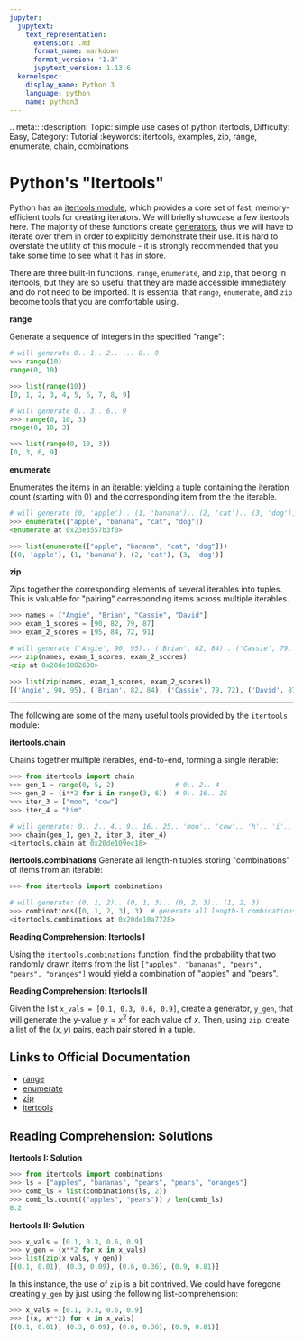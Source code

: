 ```yaml
---
jupyter:
  jupytext:
    text_representation:
      extension: .md
      format_name: markdown
      format_version: '1.3'
      jupytext_version: 1.13.6
  kernelspec:
    display_name: Python 3
    language: python
    name: python3
---
```


<!-- #raw raw_mimetype="text/restructuredtext" -->
.. meta::
   :description: Topic: simple use cases of python itertools, Difficulty: Easy, Category: Tutorial
   :keywords: itertools, examples, zip, range, enumerate, chain, combinations
<!-- #endraw -->

<!-- #region -->
# Python's "Itertools"
Python has an [itertools module](https://docs.python.org/3/library/itertools.html), which provides a core set of fast, memory-efficient tools for creating iterators. We will briefly showcase a few itertools here. The majority of these functions create [generators](https://www.pythonlikeyoumeanit.com/Module2_EssentialsOfPython/Generators_and_Comprehensions.html), thus we will have to iterate over them in order to explicitly demonstrate their use. It is hard to overstate the utility of this module - it is strongly recommended that you take some time to see what it has in store.

There are three built-in functions, `range`, `enumerate`, and `zip`, that belong in itertools, but they are so useful that they are made accessible immediately and do not need to be imported. It is essential that `range`, `enumerate`, and `zip` become tools that you are comfortable using.

**range**

Generate a sequence of integers in the specified "range":
```python
# will generate 0.. 1.. 2.. ... 8.. 9
>>> range(10)
range(0, 10)

>>> list(range(10))
[0, 1, 2, 3, 4, 5, 6, 7, 8, 9]

# will generate 0.. 3.. 6.. 9
>>> range(0, 10, 3)
range(0, 10, 3)

>>> list(range(0, 10, 3))
[0, 3, 6, 9]
```

**enumerate**

Enumerates the items in an iterable: yielding a tuple containing the iteration count (starting with 0) and the corresponding item from the the iterable.
```python
# will generate (0, 'apple').. (1, 'banana').. (2, 'cat').. (3, 'dog')]
>>> enumerate(["apple", "banana", "cat", "dog"])
<enumerate at 0x23e3557b3f0>

>>> list(enumerate(["apple", "banana", "cat", "dog"]))
[(0, 'apple'), (1, 'banana'), (2, 'cat'), (3, 'dog')]
```

**zip**

Zips together the corresponding elements of several iterables into tuples. This is valuable for "pairing" corresponding items across multiple iterables. 
```python
>>> names = ["Angie", "Brian", "Cassie", "David"]
>>> exam_1_scores = [90, 82, 79, 87]
>>> exam_2_scores = [95, 84, 72, 91]

# will generate ('Angie', 90, 95).. ('Brian', 82, 84).. ('Cassie', 79, 72).. ('David', 87, 91)]
>>> zip(names, exam_1_scores, exam_2_scores)
<zip at 0x20de1082608>

>>> list(zip(names, exam_1_scores, exam_2_scores))
[('Angie', 90, 95), ('Brian', 82, 84), ('Cassie', 79, 72), ('David', 87, 91)]
```
***
The following are some of the many useful tools provided by the `itertools` module:

**itertools.chain**

Chains together multiple iterables, end-to-end, forming a single iterable:
```python
>>> from itertools import chain
>>> gen_1 = range(0, 5, 2)               # 0.. 2.. 4
>>> gen_2 = (i**2 for i in range(3, 6))  # 9.. 16.. 25 
>>> iter_3 = ["moo", "cow"]
>>> iter_4 = "him"

# will generate: 0.. 2.. 4.. 9.. 16.. 25.. 'moo'.. 'cow'.. 'h'.. 'i'.. 'm'
>>> chain(gen_1, gen_2, iter_3, iter_4)
<itertools.chain at 0x20de109ec18>
```

**itertools.combinations**
Generate all length-n tuples storing "combinations" of items from an iterable:
```python
>>> from itertools import combinations

# will generate: (0, 1, 2).. (0, 1, 3).. (0, 2, 3).. (1, 2, 3)
>>> combinations([0, 1, 2, 3], 3)  # generate all length-3 combinations from [0, 1, 2, 3]
<itertools.combinations at 0x20de10a7728>
```
<!-- #endregion -->

<div class="alert alert-info">

**Reading Comprehension: Itertools I**

Using the `itertools.combinations` function, find the probability that two randomly drawn items from the list `["apples", "bananas", "pears", "pears", "oranges"]` would yield a combination of "apples" and "pears".

</div>


<div class="alert alert-info">

**Reading Comprehension: Itertools II**

Given the list `x_vals = [0.1, 0.3, 0.6, 0.9]`, create a generator, `y_gen`, that will generate the y-value $y = x^2$ for each value of $x$. Then, using `zip`, create a list of the $(x, y)$ pairs, each pair stored in a tuple.

</div>


## Links to Official Documentation

- [range](https://docs.python.org/3/library/stdtypes.html#typesseq-range)
- [enumerate](https://docs.python.org/3/library/functions.html#enumerate)
- [zip](https://docs.python.org/3/library/functions.html#zip)
- [itertools](https://docs.python.org/3/library/itertools.html)

<!-- #region -->
## Reading Comprehension: Solutions

**Itertools I: Solution**

```python
>>> from itertools import combinations
>>> ls = ["apples", "bananas", "pears", "pears", "oranges"]
>>> comb_ls = list(combinations(ls, 2))
>>> comb_ls.count(("apples", "pears")) / len(comb_ls)
0.2
```

<!-- #endregion -->

<!-- #region -->
**Itertools II: Solution**

```python
>>> x_vals = [0.1, 0.3, 0.6, 0.9]
>>> y_gen = (x**2 for x in x_vals)
>>> list(zip(x_vals, y_gen))
[(0.1, 0.01), (0.3, 0.09), (0.6, 0.36), (0.9, 0.81)]
```

In this instance, the use of `zip` is a bit contrived. We could have foregone creating `y_gen` by just using the following list-comprehension:
```python
>>> x_vals = [0.1, 0.3, 0.6, 0.9]
>>> [(x, x**2) for x in x_vals]
[(0.1, 0.01), (0.3, 0.09), (0.6, 0.36), (0.9, 0.81)]
```
<!-- #endregion -->
